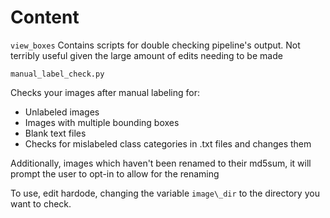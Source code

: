 # Content


`view_boxes`
Contains scripts for double checking pipeline's output. Not terribly useful given the large amount of edits needing to be made


`manual_label_check.py`

Checks your images after manual labeling for:
- Unlabeled images
- Images with multiple bounding boxes
- Blank text files
- Checks for mislabeled class categories in .txt files and changes them

Additionally, images which haven't been renamed to their md5sum, it will  prompt the user to opt-in to allow for the renaming

To use, edit hardode, changing the variable `image\_dir` to the directory you want to check.

